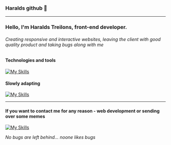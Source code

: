### Haralds github 👋

---

<h3>Hello, I'm Haralds Treilons, front-end developer.</h3>
<h6>Creating responsive and interactive websites, leaving the client with good quality product and taking bugs along with me</h6>
<h4>Technologies and tools</h4>

[![My Skills](https://skills.thijs.gg/icons?i=react,vue,redux,js,ts,html,scss,nodejs,bootstrap)](https://skills.thijs.gg)

<h4>Slowly adapting</h4>

[![My Skills](https://skills.thijs.gg/icons?i=angular)](https://skills.thijs.gg)

---

<h4>If you want to contact me for any reason - web development or sending over some memes</h4>

[![My Skills](https://skills.thijs.gg/icons?i=linkedin)](https://www.linkedin.com/in/htreilons/) 
<br />
 
 <i>No bugs are left behind... noone likes bugs </i>

